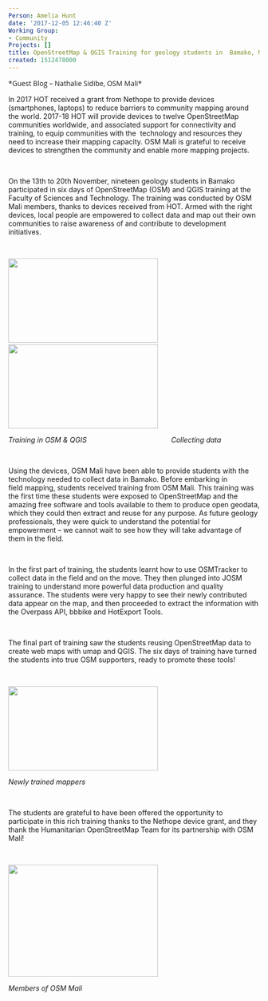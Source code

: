 ```yaml
---
Person: Amelia Hunt
date: '2017-12-05 12:46:40 Z'
Working Group:
- Community
Projects: []
title: OpenStreetMap & QGIS Training for geology students in  Bamako, Mali
created: 1512478000
---
```

<p class="MsoNormal"><span style="font-family: 'Open Sans', Arial, sans-serif; font-size: 14px; font-style: normal; font-variant-ligatures: normal; font-variant-caps: normal; font-weight: 400;">*Guest Blog – Nathalie Sidibe, OSM Mali*</span></p><p class="MsoNormal">In 2017 HOT received a grant from Nethope to provide devices (smartphones, laptops) to reduce&nbsp;barriers to community mapping around the world. 2017-18 HOT will provide devices to twelve&nbsp;OpenStreetMap communities worldwide, and associated support for connectivity and training, to&nbsp;equip communities with the&nbsp; technology and resources they need to increase their mapping&nbsp;capacity. OSM Mali is grateful to receive devices to strengthen the community and enable more&nbsp;mapping projects.</p><p class="MsoNormal">&nbsp;</p><p class="MsoNormal">On the 13th to 20th November, nineteen geology students in Bamako participated in six days of&nbsp;OpenStreetMap (OSM) and QGIS training at the Faculty of Sciences and Technology. The&nbsp;training was conducted by OSM Mali members, thanks to devices received from&nbsp;HOT. Armed with the&nbsp;right devices, local people are empowered to collect data and map out their own communities to&nbsp;raise awareness of and contribute to development initiatives.</p><p class="MsoNormal">&nbsp;</p><p class="MsoNormal"><img src="/sites/default/files/P_20171117_112327-300x169_0.jpg" alt="" width="300" height="169">&nbsp; &nbsp;<img src="/sites/default/files/P_20171113_142429-300x169.jpg" alt="" width="300" height="169"></p><address class="MsoNormal"><em>Training in OSM &amp; QGIS&nbsp; &nbsp; &nbsp; &nbsp; &nbsp; &nbsp; &nbsp; &nbsp; &nbsp; &nbsp; &nbsp; &nbsp; &nbsp; &nbsp; &nbsp; &nbsp; &nbsp; &nbsp; &nbsp; &nbsp; &nbsp; &nbsp;Collecting data&nbsp;</em></address><p class="MsoNormal">&nbsp;</p><p class="MsoNormal">Using the devices, OSM Mali have been able to provide&nbsp;students with the technology needed to collect data in Bamako. Before embarking in field&nbsp;mapping, students received training from OSM Mali. This training was the first time these&nbsp;students were exposed to OpenStreetMap and the amazing free software and tools available to&nbsp;them to produce open geodata, which they could then extract and reuse for any purpose. As&nbsp;future geology professionals, they were quick to understand the potential for empowerment –&nbsp;we cannot wait to see how they will take advantage of them in the field.</p><p class="MsoNormal">&nbsp;</p><p class="MsoNormal">In the first part of training, the students learnt how to use OSMTracker to collect data in the field&nbsp;and on the move. They then plunged into JOSM training to understand more powerful data&nbsp;production and quality assurance. The students were very happy to see their newly&nbsp;contributed data appear on the map, and then proceeded to extract the information&nbsp;with the Overpass API, bbbike and HotExport Tools.</p><p class="MsoNormal">&nbsp;</p><p class="MsoNormal">The final part of training saw the students reusing OpenStreetMap data to create web maps with&nbsp;umap and QGIS. The six days of training have turned the students into true OSM supporters,&nbsp;ready to promote these tools!&nbsp;</p><p class="MsoNormal">&nbsp;</p><p class="MsoNormal"><img src="/sites/default/files/P_20171120_175050-300x169.jpg" alt="" width="300" height="169"></p><address class="MsoNormal"><em>Newly trained mappers</em></address><p class="MsoNormal">&nbsp;</p><p class="MsoNormal">The students are grateful to have been offered the opportunity to participate in this rich training&nbsp;thanks to the Nethope device grant, and they thank the Humanitarian OpenStreetMap Team for its partnership with OSM Mali!</p><p class="MsoNormal">&nbsp;</p><p class="MsoNormal"><img src="/sites/default/files/P_20171114_122329_BF-300x225_0.jpg" alt="" width="300" height="225"></p><address class="MsoNormal"><em>Members of OSM Mali&nbsp;</em></address><p class="MsoNormal">&nbsp;</p><p class="MsoNormal">&nbsp;</p><p class="MsoNormal">&nbsp;</p><p class="MsoNormal">&nbsp;</p>
